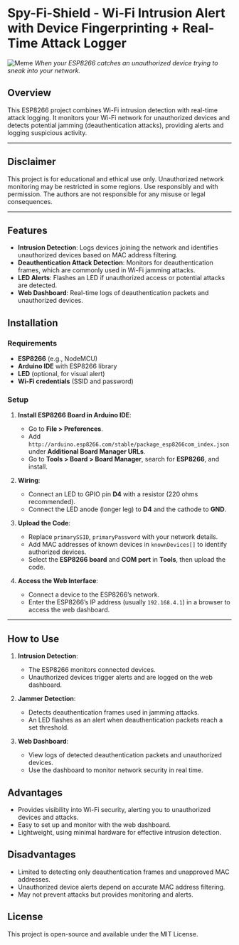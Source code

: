 # Spy-Fi-Shield - Wi-Fi Intrusion Alert with Device Fingerprinting + Real-Time Attack Logger

![Meme](https://i.imgflip.com/5z7jjz.jpg)
*When your ESP8266 catches an unauthorized device trying to sneak into your network.*

## Overview
This ESP8266 project combines Wi-Fi intrusion detection with real-time attack logging. It monitors your Wi-Fi network for unauthorized devices and detects potential jamming (deauthentication attacks), providing alerts and logging suspicious activity.

---

## Disclaimer
This project is for educational and ethical use only. Unauthorized network monitoring may be restricted in some regions. Use responsibly and with permission. The authors are not responsible for any misuse or legal consequences.

---

## Features
- **Intrusion Detection**: Logs devices joining the network and identifies unauthorized devices based on MAC address filtering.
- **Deauthentication Attack Detection**: Monitors for deauthentication frames, which are commonly used in Wi-Fi jamming attacks.
- **LED Alerts**: Flashes an LED if unauthorized access or potential attacks are detected.
- **Web Dashboard**: Real-time logs of deauthentication packets and unauthorized devices.

## Installation

### Requirements
- **ESP8266** (e.g., NodeMCU)
- **Arduino IDE** with ESP8266 library
- **LED** (optional, for visual alert)
- **Wi-Fi credentials** (SSID and password)

### Setup
1. **Install ESP8266 Board in Arduino IDE**:
   - Go to **File > Preferences**.
   - Add `http://arduino.esp8266.com/stable/package_esp8266com_index.json` under **Additional Board Manager URLs**.
   - Go to **Tools > Board > Board Manager**, search for **ESP8266**, and install.

2. **Wiring**:
   - Connect an LED to GPIO pin **D4** with a resistor (220 ohms recommended).
   - Connect the LED anode (longer leg) to **D4** and the cathode to **GND**.

3. **Upload the Code**:
   - Replace `primarySSID`, `primaryPassword` with your network details.
   - Add MAC addresses of known devices in `knownDevices[]` to identify authorized devices.
   - Select the **ESP8266 board** and **COM port** in **Tools**, then upload the code.

4. **Access the Web Interface**:
   - Connect a device to the ESP8266’s network.
   - Enter the ESP8266’s IP address (usually `192.168.4.1`) in a browser to access the web dashboard.

---

## How to Use
1. **Intrusion Detection**:
   - The ESP8266 monitors connected devices.
   - Unauthorized devices trigger alerts and are logged on the web dashboard.
  
2. **Jammer Detection**:
   - Detects deauthentication frames used in jamming attacks.
   - An LED flashes as an alert when deauthentication packets reach a set threshold.

3. **Web Dashboard**:
   - View logs of detected deauthentication packets and unauthorized devices.
   - Use the dashboard to monitor network security in real time.

## Advantages
- Provides visibility into Wi-Fi security, alerting you to unauthorized devices and attacks.
- Easy to set up and monitor with the web dashboard.
- Lightweight, using minimal hardware for effective intrusion detection.

## Disadvantages
- Limited to detecting only deauthentication frames and unapproved MAC addresses.
- Unauthorized device alerts depend on accurate MAC address filtering.
- May not prevent attacks but provides monitoring and alerts.

## License
This project is open-source and available under the MIT License.
